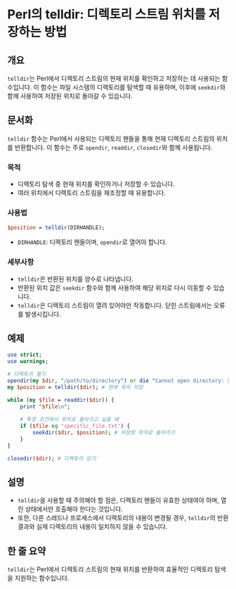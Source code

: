 <!--
Meta Description: # Perl의 telldir: 디렉토리 스트림 위치를 저장하는 방법 ## 개요 `telldir`는 Perl에서 디렉토리 스트림의 현재 위치를 확인하고 저장하는 데 사용되는 함수입니다. 이 함수는 파일 시스템의 디렉토리를 탐색할 때 유용하며, 이후에 `seekdir`와 ...
Meta Keywords: 디렉토리, telldir, 위치를, dir, 위치로
-->

# Perl의 telldir: 디렉토리 스트림 위치를 저장하는 방법

## 개요
`telldir`는 Perl에서 디렉토리 스트림의 현재 위치를 확인하고 저장하는 데 사용되는 함수입니다. 이 함수는 파일 시스템의 디렉토리를 탐색할 때 유용하며, 이후에 `seekdir`와 함께 사용하여 저장된 위치로 돌아갈 수 있습니다.

## 문서화
`telldir` 함수는 Perl에서 사용되는 디렉토리 핸들을 통해 현재 디렉토리 스트림의 위치를 반환합니다. 이 함수는 주로 `opendir`, `readdir`, `closedir`와 함께 사용됩니다. 

### 목적
- 디렉토리 탐색 중 현재 위치를 확인하거나 저장할 수 있습니다.
- 여러 위치에서 디렉토리 스트림을 재조정할 때 유용합니다.

### 사용법
```perl
$position = telldir(DIRHANDLE);
```
- `DIRHANDLE`: 디렉토리 핸들이며, `opendir`로 열어야 합니다.

### 세부사항
- `telldir`은 반환된 위치를 양수로 나타냅니다.
- 반환된 위치 값은 `seekdir` 함수와 함께 사용하여 해당 위치로 다시 이동할 수 있습니다.
- `telldir`은 디렉토리 스트림이 열려 있어야만 작동합니다. 닫힌 스트림에서는 오류를 발생시킵니다.

## 예제
```perl
use strict;
use warnings;

# 디렉토리 열기
opendir(my $dir, "/path/to/directory") or die "Cannot open directory: $!";
my $position = telldir($dir); # 현재 위치 저장

while (my $file = readdir($dir)) {
    print "$file\n";
    
    # 특정 조건에서 위치로 돌아가고 싶을 때
    if ($file eq 'specific_file.txt') {
        seekdir($dir, $position); # 저장한 위치로 돌아가기
    }
}

closedir($dir); # 디렉토리 닫기
```

## 설명
- `telldir`을 사용할 때 주의해야 할 점은, 디렉토리 핸들이 유효한 상태여야 하며, 열린 상태에서만 호출해야 한다는 것입니다.
- 또한, 다른 스레드나 프로세스에서 디렉토리의 내용이 변경될 경우, `telldir`의 반환 결과와 실제 디렉토리의 내용이 일치하지 않을 수 있습니다.

## 한 줄 요약
`telldir`는 Perl에서 디렉토리 스트림의 현재 위치를 반환하여 효율적인 디렉토리 탐색을 지원하는 함수입니다.